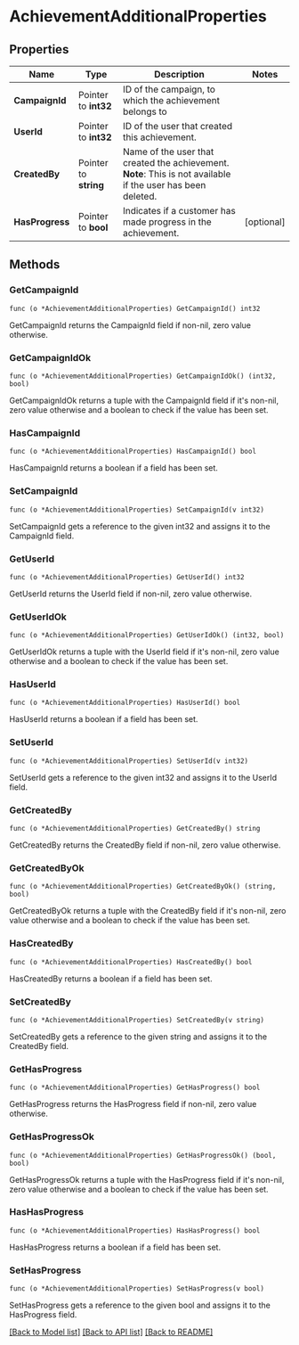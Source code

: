 # AchievementAdditionalProperties

## Properties

Name | Type | Description | Notes
------------ | ------------- | ------------- | -------------
**CampaignId** | Pointer to **int32** | ID of the campaign, to which the achievement belongs to | 
**UserId** | Pointer to **int32** | ID of the user that created this achievement. | 
**CreatedBy** | Pointer to **string** | Name of the user that created the achievement.  **Note**: This is not available if the user has been deleted.  | 
**HasProgress** | Pointer to **bool** | Indicates if a customer has made progress in the achievement. | [optional] 

## Methods

### GetCampaignId

`func (o *AchievementAdditionalProperties) GetCampaignId() int32`

GetCampaignId returns the CampaignId field if non-nil, zero value otherwise.

### GetCampaignIdOk

`func (o *AchievementAdditionalProperties) GetCampaignIdOk() (int32, bool)`

GetCampaignIdOk returns a tuple with the CampaignId field if it's non-nil, zero value otherwise
and a boolean to check if the value has been set.

### HasCampaignId

`func (o *AchievementAdditionalProperties) HasCampaignId() bool`

HasCampaignId returns a boolean if a field has been set.

### SetCampaignId

`func (o *AchievementAdditionalProperties) SetCampaignId(v int32)`

SetCampaignId gets a reference to the given int32 and assigns it to the CampaignId field.

### GetUserId

`func (o *AchievementAdditionalProperties) GetUserId() int32`

GetUserId returns the UserId field if non-nil, zero value otherwise.

### GetUserIdOk

`func (o *AchievementAdditionalProperties) GetUserIdOk() (int32, bool)`

GetUserIdOk returns a tuple with the UserId field if it's non-nil, zero value otherwise
and a boolean to check if the value has been set.

### HasUserId

`func (o *AchievementAdditionalProperties) HasUserId() bool`

HasUserId returns a boolean if a field has been set.

### SetUserId

`func (o *AchievementAdditionalProperties) SetUserId(v int32)`

SetUserId gets a reference to the given int32 and assigns it to the UserId field.

### GetCreatedBy

`func (o *AchievementAdditionalProperties) GetCreatedBy() string`

GetCreatedBy returns the CreatedBy field if non-nil, zero value otherwise.

### GetCreatedByOk

`func (o *AchievementAdditionalProperties) GetCreatedByOk() (string, bool)`

GetCreatedByOk returns a tuple with the CreatedBy field if it's non-nil, zero value otherwise
and a boolean to check if the value has been set.

### HasCreatedBy

`func (o *AchievementAdditionalProperties) HasCreatedBy() bool`

HasCreatedBy returns a boolean if a field has been set.

### SetCreatedBy

`func (o *AchievementAdditionalProperties) SetCreatedBy(v string)`

SetCreatedBy gets a reference to the given string and assigns it to the CreatedBy field.

### GetHasProgress

`func (o *AchievementAdditionalProperties) GetHasProgress() bool`

GetHasProgress returns the HasProgress field if non-nil, zero value otherwise.

### GetHasProgressOk

`func (o *AchievementAdditionalProperties) GetHasProgressOk() (bool, bool)`

GetHasProgressOk returns a tuple with the HasProgress field if it's non-nil, zero value otherwise
and a boolean to check if the value has been set.

### HasHasProgress

`func (o *AchievementAdditionalProperties) HasHasProgress() bool`

HasHasProgress returns a boolean if a field has been set.

### SetHasProgress

`func (o *AchievementAdditionalProperties) SetHasProgress(v bool)`

SetHasProgress gets a reference to the given bool and assigns it to the HasProgress field.


[[Back to Model list]](../README.md#documentation-for-models) [[Back to API list]](../README.md#documentation-for-api-endpoints) [[Back to README]](../README.md)


